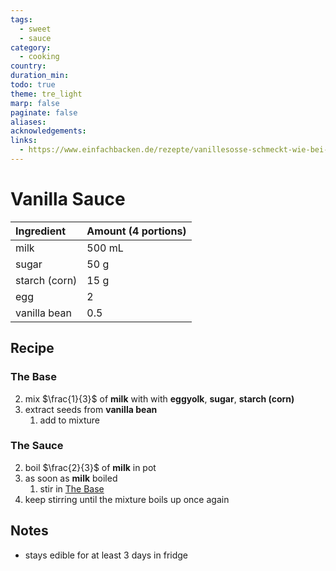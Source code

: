 ```yaml
---
tags:
  - sweet
  - sauce
category:
  - cooking
country:
duration_min:
todo: true
theme: tre_light
marp: false
paginate: false
aliases:
acknowledgements:
links:
  - https://www.einfachbacken.de/rezepte/vanillesosse-schmeckt-wie-bei-oma
---
```


# Vanilla Sauce

|Ingredient|Amount (4 portions)|
| :- | :- |
|milk|500 mL|
|sugar|50 g|
|starch (corn)|15 g|
|egg|2|
|vanilla bean|0.5|

## Recipe
### The Base
2. mix $\frac{1}{3}$ of **milk** with with **eggyolk**, **sugar**, **starch (corn)**
3. extract seeds from **vanilla bean**
	1. add to mixture

### The Sauce
2. boil $\frac{2}{3}$ of **milk** in pot
3. as soon as **milk** boiled
	1. stir in  [The Base](#The%20Base)
4. keep stirring until the mixture boils up once again

## Notes
* stays edible for at least 3 days in fridge

